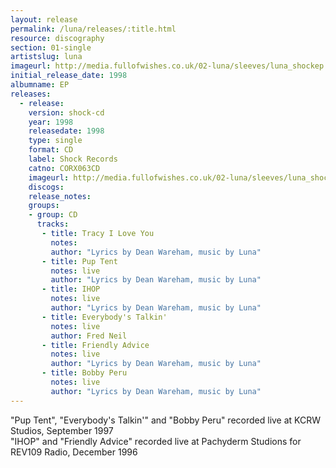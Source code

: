 ```yaml
---
layout: release
permalink: /luna/releases/:title.html
resource: discography
section: 01-single
artistslug: luna
imageurl: http://media.fullofwishes.co.uk/02-luna/sleeves/luna_shockep.jpg
initial_release_date: 1998
albumname: EP
releases:
  - release: 
    version: shock-cd
    year: 1998
    releasedate: 1998
    type: single
    format: CD
    label: Shock Records
    catno: CORX063CD
    imageurl: http://media.fullofwishes.co.uk/02-luna/sleeves/luna_shockep.jpg
    discogs: 
    release_notes: 
    groups:
    - group: CD
      tracks:
       - title: Tracy I Love You
         notes: 
         author: "Lyrics by Dean Wareham, music by Luna"
       - title: Pup Tent
         notes: live
         author: "Lyrics by Dean Wareham, music by Luna"
       - title: IHOP
         notes: live
         author: "Lyrics by Dean Wareham, music by Luna"
       - title: Everybody's Talkin'
         notes: live
         author: Fred Neil
       - title: Friendly Advice
         notes: live
         author: "Lyrics by Dean Wareham, music by Luna"
       - title: Bobby Peru
         notes: live
         author: "Lyrics by Dean Wareham, music by Luna"
---
```

"Pup Tent", "Everybody's Talkin'" and "Bobby Peru" recorded live at KCRW Studios, September 1997  
"IHOP" and "Friendly Advice" recorded live at Pachyderm Studions for REV109 Radio, December 1996